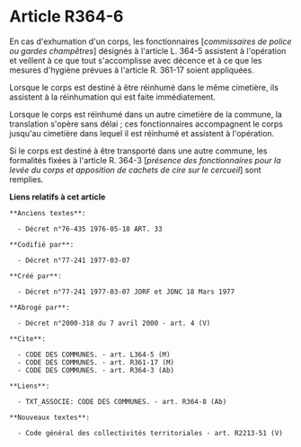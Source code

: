 # Article R364-6

En cas d'exhumation d'un corps, les fonctionnaires [*commissaires de police ou gardes champêtres*] désignés à l'article L.
364-5 assistent à l'opération et veillent à ce que tout s'accomplisse avec décence et à ce que les mesures d'hygiène prévues
à l'article R. 361-17 soient appliquées.

Lorsque le corps est destiné à être réinhumé dans le même cimetière, ils assistent à la réinhumation qui est faite
immédiatement.

Lorsque le corps est réinhumé dans un autre cimetière de la commune, la translation s'opère sans délai ; ces fonctionnaires
accompagnent le corps jusqu'au cimetière dans lequel il est réinhumé et assistent à l'opération.

Si le corps est destiné à être transporté dans une autre commune, les formalités fixées à l'article R. 364-3 [*présence des
fonctionnaires pour la levée du corps et apposition de cachets de cire sur le cercueil*] sont remplies.

**Liens relatifs à cet article**

	**Anciens textes**:

	  - Décret n°76-435 1976-05-18 ART. 33

	**Codifié par**:

	  - Décret n°77-241 1977-03-07

	**Créé par**:

	  - Décret n°77-241 1977-03-07 JORF et JONC 18 Mars 1977

	**Abrogé par**:

	  - Décret n°2000-318 du 7 avril 2000 - art. 4 (V)

	**Cite**:

	  - CODE DES COMMUNES. - art. L364-5 (M)
	  - CODE DES COMMUNES. - art. R361-17 (M)
	  - CODE DES COMMUNES. - art. R364-3 (Ab)

	**Liens**:

	  - TXT_ASSOCIE: CODE DES COMMUNES. - art. R364-8 (Ab)

	**Nouveaux textes**:

	  - Code général des collectivités territoriales - art. R2213-51 (V)
